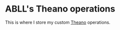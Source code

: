 # ABLL's Theano operations

This is where I store my custom [Theano][theano] operations.

[theano]: http://www.deeplearning.net/software/theano/

